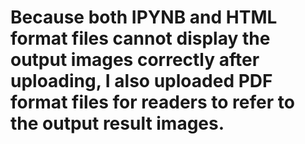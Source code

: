 # Because both IPYNB and HTML format files cannot display the output images correctly after uploading, I also uploaded PDF format files for readers to refer to the output result images.




